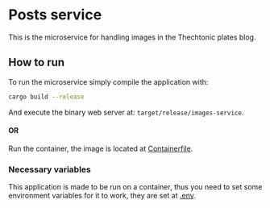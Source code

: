 # Posts service

This is the microservice for handling images in the Thechtonic plates blog.

## How to run

To run the microservice simply compile the application with:
```bash
cargo build --release
```

And execute the binary web server at: ```target/release/images-service```.

#### OR

Run the container, the image is located at [Containerfile](container/Containerfile).

### Necessary variables

This application is made to be run on a container, thus you need to set some environment variables for it to work, they are set at [.env](.env).